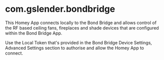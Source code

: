 # com.gslender.bondbridge
This Homey App connects locally to the Bond Bridge and allows control of the RF based ceiling fans, fireplaces and shade devices that are configured within the Bond Bridge App.

Use the Local Token that's provided in the Bond Bridge Device Settings, Advanced Settings section to authorise and allow the Homey App to connect.